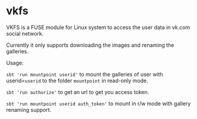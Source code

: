 # vkfs
VKFS is a FUSE module for Linux system to access the user data in vk.com social network.

Currently it only supports downloading the images and renaming the galleries.

Usage:

`sbt 'run mountpoint userid'` to mount the galleries of user with userid=`userid` to the folder `mountpoint` in read-only mode.

`sbt 'run authorize'` to get an url to get you access token.

`sbt 'run mountpoint userid auth_token'` to mount in r/w mode with gallery renaming support.
